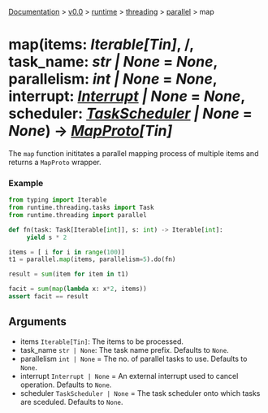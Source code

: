[Documentation](/docs/documentation.md) >
 [v0.0](/docs/0.0/version.md) >
  [runtime](/docs/0.0/runtime/module.md) >
   [threading](/docs/0.0/runtime/threading/module.md) >
    [parallel](/docs/0.0/runtime/threading/parallel/module.md) >
     map

# map(items: _Iterable[Tin]_, /, task_name: _str | None_ = _None_, parallelism: _int | None_ = _None_, interrupt: _[Interrupt](../interrupt.md) | None_ = _None_, scheduler: _[TaskScheduler](../tasks/schedulers/task_scheduler.md) | None_ = _None_) -> _[MapProto](map_proto.md)[Tin]_

The `map` function inititates a parallel mapping process of multiple items and returns a `MapProto` wrapper.

### Example

```python
from typing import Iterable
from runtime.threading.tasks import Task
from runtime.threading import parallel

def fn(task: Task[Iterable[int]], s: int) -> Iterable[int]:
     yield s * 2

items = [ i for i in range(100)]
t1 = parallel.map(items, parallelism=5).do(fn)

result = sum(item for item in t1)

facit = sum(map(lambda x: x*2, items))
assert facit == result
```

## Arguments

- items `Iterable[Tin]`: The items to be processed.
- task_name `str | None`: The task name prefix. Defaults to `None`.
- parallelism `int | None` = The no. of parallel tasks to use. Defaults to `None`.
- interrupt `Interrupt | None` = An external interrupt used to cancel operation. Defaults to `None`.
- scheduler `TaskScheduler | None` = The task scheduler onto which tasks are sceduled. Defaults to `None`.
